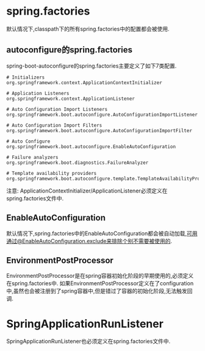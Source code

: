 # spring.factories

默认情况下,classpath下的所有spring.factories中的配置都会被使用.

## autoconfigure的spring.factories

spring-boot-autoconfigure的spring.factories主要定义了如下7类配置.
```text
# Initializers
org.springframework.context.ApplicationContextInitializer

# Application Listeners
org.springframework.context.ApplicationListener

# Auto Configuration Import Listeners
org.springframework.boot.autoconfigure.AutoConfigurationImportListener

# Auto Configuration Import Filters
org.springframework.boot.autoconfigure.AutoConfigurationImportFilter

# Auto Configure
org.springframework.boot.autoconfigure.EnableAutoConfiguration

# Failure analyzers
org.springframework.boot.diagnostics.FailureAnalyzer

# Template availability providers
org.springframework.boot.autoconfigure.template.TemplateAvailabilityProvider
```
注意:
ApplicationContextInitializer/ApplicationListener必须定义在spring.factories文件中.



## EnableAutoConfiguration

默认情况下,spring.factories中的EnableAutoConfiguration都会被自动加载,可用通过@EnableAutoConfiguration.exclude来排除个别不需要被使用的.



## EnvironmentPostProcessor

EnvironmentPostProcessor是在spring容器初始化阶段的早期使用的,必须定义在spring.factories中.
如果EnvironmentPostProcessor定义在了configuration中,虽然也会被注册到了spring容器中,但是错过了容器的初始化阶段,无法触发回调.


# SpringApplicationRunListener
SpringApplicationRunListener也必须定义在spring.factories文件中.